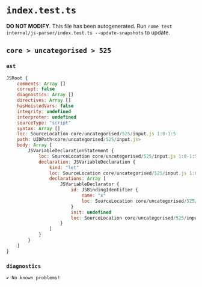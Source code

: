 # `index.test.ts`

**DO NOT MODIFY**. This file has been autogenerated. Run `rome test internal/js-parser/index.test.ts --update-snapshots` to update.

## `core > uncategorised > 525`

### `ast`

```javascript
JSRoot {
	comments: Array []
	corrupt: false
	diagnostics: Array []
	directives: Array []
	hasHoistedVars: false
	integrity: undefined
	interpreter: undefined
	sourceType: "script"
	syntax: Array []
	loc: SourceLocation core/uncategorised/525/input.js 1:0-1:5
	path: UIDPath<core/uncategorised/525/input.js>
	body: Array [
		JSVariableDeclarationStatement {
			loc: SourceLocation core/uncategorised/525/input.js 1:0-1:5
			declaration: JSVariableDeclaration {
				kind: "let"
				loc: SourceLocation core/uncategorised/525/input.js 1:0-1:5
				declarations: Array [
					JSVariableDeclarator {
						id: JSBindingIdentifier {
							name: "x"
							loc: SourceLocation core/uncategorised/525/input.js 1:4-1:5 (x)
						}
						init: undefined
						loc: SourceLocation core/uncategorised/525/input.js 1:4-1:5
					}
				]
			}
		}
	]
}
```

### `diagnostics`

```
✔ No known problems!

```
